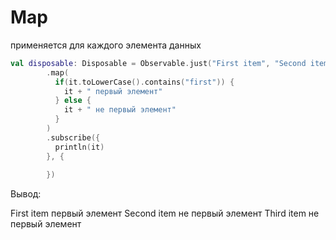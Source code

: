 # Map

применяется для каждого элемента данных

```kotlin
val disposable: Disposable = Observable.just("First item", "Second item", "Third item")
        .map(
          if(it.toLowerCase().contains("first")) {
            it + " первый элемент"
          } else {
            it + " не первый элемент"
          }
        )
        .subscribe({
          println(it)
        }, {
          
        })
```

Вывод:

First item первый элемент
Second item не первый элемент
Third item не первый элемент
